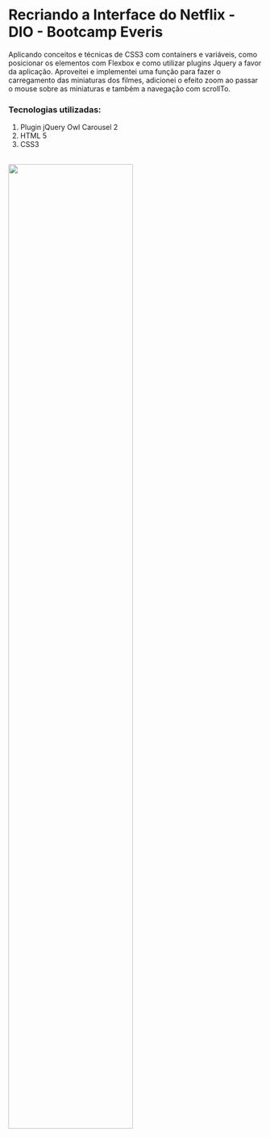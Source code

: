 # Recriando a Interface do Netflix - DIO - Bootcamp Everis

Aplicando conceitos e técnicas de CSS3 com containers e variáveis, como posicionar os elementos com Flexbox e como utilizar plugins Jquery a favor da aplicação.
Aproveitei e implementei uma função para fazer o carregamento das miniaturas dos filmes, adicionei o efeito zoom ao passar o mouse sobre as miniaturas e também a navegação com scrollTo.

### Tecnologias utilizadas:

1. Plugin jQuery Owl Carousel 2
2. HTML 5
3. CSS3

<br>
<img src="https://github.com/Wellington-Leite/netflix-page/blob/main/img/clone-netflix.gif" width="70%" height="70%" />
<br>
